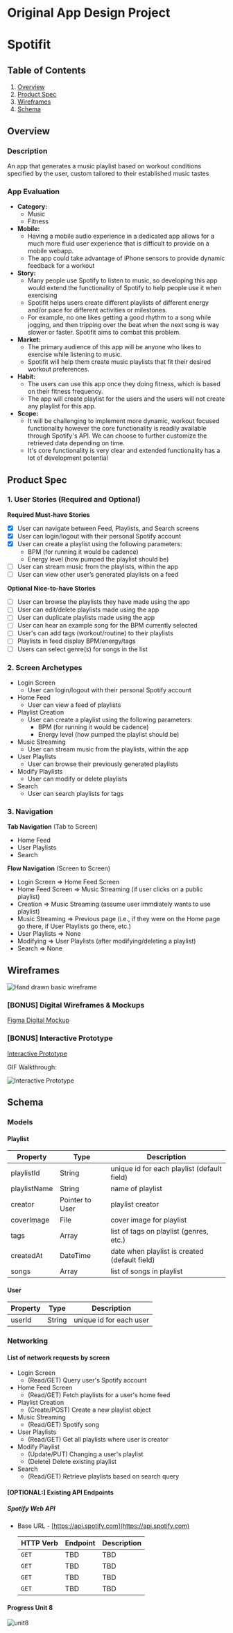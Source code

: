 Original App Design Project
===

# Spotifit

## Table of Contents
1. [Overview](#Overview)
1. [Product Spec](#Product-Spec)
1. [Wireframes](#Wireframes)
2. [Schema](#Schema)

## Overview
### Description
An app that generates a music playlist based on workout conditions specified by the user, custom tailored to their established music tastes

### App Evaluation
- **Category:** 
    - Music
    - Fitness
- **Mobile:**
    - Having a mobile audio experience in a dedicated app allows for a much more fluid user experience that is difficult to provide on a mobile webapp.
    - The app could take advantage of iPhone sensors to provide dynamic feedback for a workout
- **Story:**
    - Many people use Spotify to listen to music, so developing this app would extend the functionality of Spotify to help people use it when exercising
    - Spotifit helps users create different playlists of different energy and/or pace for different activities or milestones.
    - For example, no one likes getting a good rhythm to a song while jogging, and then tripping over the beat when the next song is way slower or faster. Spotifit aims to combat this problem.
- **Market:** 
    - The primary audience of this app will be anyone who likes to exercise while listening to music.
    - Spotifit will help them create music playlists that fit their desired workout preferences.
- **Habit:**
    - The users can use this app once they doing fitness, which is based on their fitness frequency. 
    - The app will create playlist for the users and the users will not create any playlist for this app. 
- **Scope:**
    - It will be challenging to implement more dynamic, workout focused functionality however the core functionality is readily available through Spotify's API. We can choose to further customize the retrieved data depending on time.
    - It's core functionality is very clear and extended functionality has a lot of development potential

## Product Spec

### 1. User Stories (Required and Optional)

**Required Must-have Stories**
- [X] User can navigate between Feed, Playlists, and Search screens
- [X] User can login/logout with their personal Spotify account
- [X] User can create a playlist using the following parameters:
    - BPM (for running it would be cadence)
    - Energy level (how pumped the playlist should be)
- [ ] User can stream music from the playlists, within the app
- [ ] User can view other user’s generated playlists on a feed

**Optional Nice-to-have Stories**

- [ ] User can browse the playlists they have made using the app
- [ ] User can edit/delete playlists made using the app
- [ ] User can duplicate playlists made using the app
- [ ] User can hear an example song for the BPM currently selected
- [ ] User's can add tags (workout/routine) to their playlists
- [ ] Playlists in feed display BPM/energy/tags
- [ ] Users can select genre(s) for songs in the list

### 2. Screen Archetypes

* Login Screen
    * User can login/logout with their personal Spotify account
* Home Feed
    * User can view a feed of playlists
* Playlist Creation
    * User can create a playlist using the following parameters:
        * BPM (for running it would be cadence)
        * Energy level (how pumped the playlist should be)
* Music Streaming
    *  User can stream music from the playlists, within the app
* User Playlists
    * User can browse their previously generated playlists
* Modify Playlists
    * User can modify or delete playlists
* Search 
    * User can search playlists for tags

### 3. Navigation

**Tab Navigation** (Tab to Screen)

* Home Feed
* User Playlists
* Search

**Flow Navigation** (Screen to Screen)

* Login Screen
  => Home Feed Screen
* Home Feed Screen
   => Music Streaming (if user clicks on a public playlist)
* Creation
   => Music Streaming (assume user immdiately wants to use playlist)
* Music Streaming
  => Previous page (i.e., if they were on the Home page go there, if User Playlists go there, etc.)
* User Playlists
  => None
* Modifying
  => User Playlists (after modifying/deleting a playlist)
* Search
  => None

## Wireframes
![Hand drawn basic wireframe](https://i.imgur.com/edwEdCM.jpg)

### [BONUS] Digital Wireframes & Mockups

[Figma Digital Mockup](https://www.figma.com/file/eFrCBZD8mWIlIaO1uSPE0c/Spotifit?node-id=0%3A1)

### [BONUS] Interactive Prototype

[Interactive Prototype](https://www.figma.com/proto/eFrCBZD8mWIlIaO1uSPE0c/Spotifit?node-id=7%3A4&scaling=scale-down&page-id=0%3A1)

GIF Walkthrough:

![Interactive Prototype](https://raw.githubusercontent.com/sundries-hub/LifeReviewFile/master/uPic/Kapture%202021-05-10%20at%2021.26.50.gif)

## Schema 
### Models
#### Playlist

   | Property   | Type   | Description |
   | ---------- | ------ | ----------- |
   | playlistId | String | unique id for each playlist (default field) |
   | playlistName | String | name of playlist |
   | creator | Pointer to User| playlist creator |
   | coverImage | File | cover image for playlist |
   | tags | Array | list of tags on playlist (genres, etc.) |
   |createdAt | DateTime | date when playlist is created (default field) |
   | songs | Array | list of songs in playlist |
   
#### User

   | Property   | Type   | Description |
   | ---------- | ------ | ----------- |
   | userId | String | unique id for each user |

   
### Networking
#### List of network requests by screen
* Login Screen
    * (Read/GET) Query user's Spotify account
* Home Feed Screen 
    * (Read/GET) Fetch playlists for a user's home feed
* Playlist Creation
    * (Create/POST) Create a new playlist object
* Music Streaming
    * (Read/GET) Spotify song
* User Playlists
    * (Read/GET) Get all playlists where user is creator
* Modify Playlist
    * (Update/PUT) Changing a user's playlist
    * (Delete) Delete existing playlist
* Search
    * (Read/GET) Retrieve playlists based on search query

#### [OPTIONAL:] Existing API Endpoints
##### Spotify Web API
- Base URL - [https://api.spotify.com](https://api.spotify.com)

   HTTP Verb | Endpoint | Description
   ----------|----------|------------
    `GET`    | TBD | TBD
    `GET`    | TBD | TBD
    `GET`    | TBD   | TBD
    `GET`    | TBD | TBD
    

#### Progress Unit 8

![unit8](https://raw.githubusercontent.com/sundries-hub/LifeReviewFile/master/uPic/Kapture%202021-05-24%20at%2023.14.44.gif)

